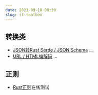 ```yaml
---
date: 2023-09-18 09:39
slug: it-toolbox
---
```


## 转换类

* [JSON转Rust Serde / JSON Schema](https://transform.tools/json-to-rust-serde) ...
* [URL / HTML编解码](https://tool.chinaz.com/tools/urlencode.aspx) ...

## 正则

* [Rust正则](https://rustexp.lpil.uk/)在线测试